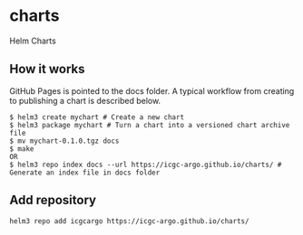 # charts

Helm Charts

## How it works

GitHub Pages is pointed to the docs folder. A typical workflow from creating to publishing a chart is described below.

```shell
$ helm3 create mychart # Create a new chart
$ helm3 package mychart # Turn a chart into a versioned chart archive file
$ mv mychart-0.1.0.tgz docs
$ make 
OR
$ helm3 repo index docs --url https://icgc-argo.github.io/charts/ # Generate an index file in docs folder
```

## Add repository

```shell
helm3 repo add icgcargo https://icgc-argo.github.io/charts/

```
